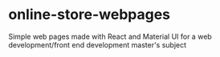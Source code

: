 # online-store-webpages
Simple web pages made with React and Material UI for a web development/front end development master's subject
